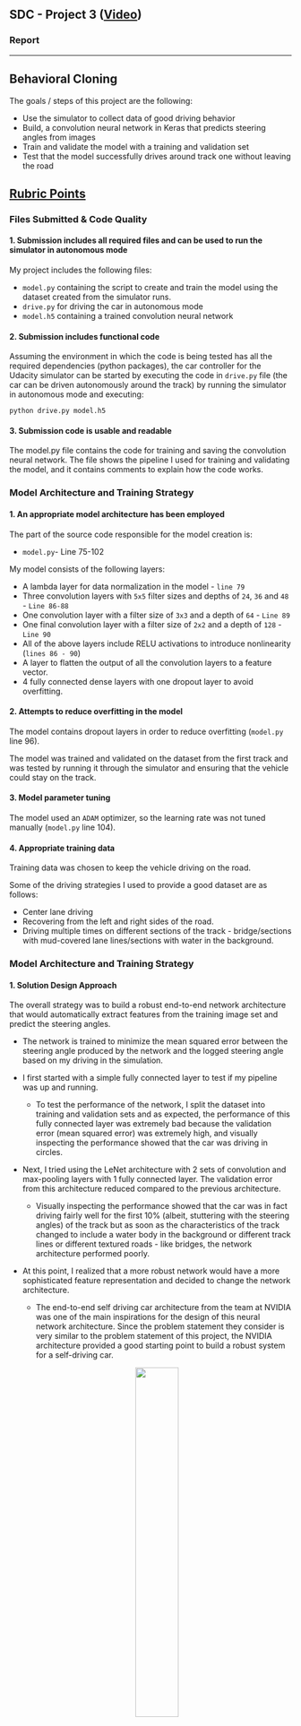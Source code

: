 ## SDC - Project 3 ([Video](https://youtu.be/KfqGwHf7-fI))
### Report

---

## Behavioral Cloning

The goals / steps of this project are the following:
* Use the simulator to collect data of good driving behavior
* Build, a convolution neural network in Keras that predicts steering angles from images
* Train and validate the model with a training and validation set
* Test that the model successfully drives around track one without leaving the road


## [Rubric Points](https://review.udacity.com/#!/rubrics/432/view)
### Files Submitted & Code Quality

#### 1. Submission includes all required files and can be used to run the simulator in autonomous mode

My project includes the following files:
* `model.py` containing the script to create and train the model using the dataset created from the simulator runs.
* `drive.py` for driving the car in autonomous mode
* `model.h5` containing a trained convolution neural network

#### 2. Submission includes functional code
Assuming the environment in which the code is being tested has all the required dependencies (python packages), the car controller for the Udacity simulator can be started by executing the code in `drive.py` file (the car can be driven autonomously around the track) by running the simulator in autonomous mode and executing:
```
python drive.py model.h5
```

#### 3. Submission code is usable and readable

The model.py file contains the code for training and saving the convolution neural network. The file shows the pipeline I used for training and validating the model, and it contains comments to explain how the code works.

### Model Architecture and Training Strategy

#### 1. An appropriate model architecture has been employed

The part of the source code responsible for the model creation is:
* `model.py`- Line 75-102

My model consists of the following layers:
* A lambda layer for data normalization in the model - `line 79`
* Three convolution layers with `5x5` filter sizes and depths of `24`, `36` and `48` - `Line 86-88`
* One convolution layer with a filter size of `3x3` and a depth of `64` - `Line 89`
* One final convolution layer with a filter size of `2x2` and a depth of `128` - `Line 90`
* All of the above layers include RELU activations to introduce nonlinearity (`lines 86 - 90`)
* A layer to flatten the output of all the convolution layers to a feature vector.
* 4 fully connected dense layers with one dropout layer to avoid overfitting.

#### 2. Attempts to reduce overfitting in the model

The model contains dropout layers in order to reduce overfitting (`model.py` line 96).

The model was trained and validated on the dataset from the first track and was tested by running it through the simulator and ensuring that the vehicle could stay on the track.

#### 3. Model parameter tuning

The model used an `ADAM` optimizer, so the learning rate was not tuned manually (`model.py` line 104).

#### 4. Appropriate training data

Training data was chosen to keep the vehicle driving on the road.

Some of the driving strategies I used to provide a good dataset are as follows:
* Center lane driving
* Recovering from the left and right sides of the road.
* Driving multiple times on different sections of the track - bridge/sections with mud-covered lane lines/sections with water in the background.

### Model Architecture and Training Strategy

#### 1. Solution Design Approach

The overall strategy was to build a robust end-to-end network architecture that would automatically extract features from the training image set and predict the steering angles.

* The network is trained to minimize the mean squared error between the steering angle produced by the network and the logged steering angle based on my driving in the simulation.

* I first started with a simple fully connected layer to test if my pipeline was up and running.

  * To test the performance of the network, I split the dataset into training and validation sets and as expected, the performance of this fully connected layer was extremely bad because the validation error (mean squared error) was extremely high, and visually inspecting the performance showed that the car was driving in circles.

* Next, I tried using the LeNet architecture with 2 sets of convolution and max-pooling layers with 1 fully connected layer. The validation error from this architecture reduced compared to the previous architecture.

  * Visually inspecting the performance showed that the car was in fact driving fairly well for the first 10% (albeit, stuttering with the steering angles) of the track but as soon as the characteristics of the track changed to include a water body in the background or different track lines or different textured roads - like bridges, the network architecture performed poorly.

* At this point, I realized that a more robust network would have a more sophisticated feature representation and decided to change the network architecture.

  * The end-to-end self driving car architecture from the team at NVIDIA was one of the main inspirations for the design of this neural network architecture. Since the problem statement they consider is very similar to the problem statement of this project, the NVIDIA architecture provided a good starting point to build a robust system for a self-driving car.

  <p align="center">
    <img src="./output_images/nvidia.png" width="40%"/>
    <p align="center">Nvidia Network Architecture</p>
  </p>

  * I implemented a network architecture with 10 main layers. The layer configurations are as follows:
    * 1 Normalization layer - Performing normalization in the network allows the normalization
scheme to be altered with the network architecture and to be accelerated via GPU processing.

    * 1 Cropping layer - to crop out sections of the image that may not contribute to the actual controlling mechanism of the network

    * 5 Convolution layers with 'RELU' activations - to (roughly) perform the function of feature extraction (Since the system is end-to-end, it cannot be said with absolute certainty that these layers are the ONLY layers responsible for feature extraction).

    * 3 Fully connected layers - to perform the main part of the training and lead to an output control value.

  * This architecture worked much better than the LeNet architecture on most parts of the track, including the bridge and sections of the track with water in the background. Although, the network would always drive off the track at the section where one of the lane lines was covered with mud.

  * This meant that the model was over-fitting the data. To combat this problem, I added a dropout layer after the first fully connected layer and this fixed the problem.

  * This final architecture worked very well on the first test track.

#### 2. Final Model Architecture

The final model architecture (`model.py` lines 75-102) consists of a convolution neural network with the following layers and layer sizes:

* Preprocessing layers:
  * Layer 1 - Lambda layer for normalization
  * Layer 2 - Cropping layer

* (Roughly) Feature Extraction layers:
  * Layer 3 - Convolution layer with filter size 5x5, depth of 24, strides of 2,2 with a RELU activation
  * Layer 4 - Convolution layer with filter size 5x5, depth of 36, strides of 2,2 with a RELU activation
  * Layer 5 - Convolution layer with filter size 5x5, depth of 48, strides of 2,2 with a RELU activation
  * Layer 6 - Convolution layer with filter size 3x3, depth of 64, strides of 1,1 with a RELU activation
  * Layer 7 - Convolution layer with filter size 2x2, depth of 128, strides of 1,1 with a RELU activation

* Layer 8 - Flatten layer to create feature vector

* Training/Function approximation layers:
  * Layer 9 - Dense/Fully connected layer with 100 nodes
  * Layer 10 - Dropout layer to avoid overfitting with keep probability = 0.5
  * Layer 11 - Dense/Fully connected layer with 50 nodes
  * Layer 12 - Dense/Fully connected layer with 10 nodes

* Output layer
  * Layer 13 - Dense layer with 1 node


#### 3. Creation of the Training Set & Training Process

To capture good driving behavior, I first recorded two laps on track one, using center lane driving. Here is an example image of center lane driving:

<p align="center">
  <img src="./output_images/center.jpg" width="40%"/>
  <p align="center">Center lane driving</p>
</p>


I then recorded the vehicle recovering from the left side and right sides of the road back to center so that the vehicle would learn to generalize and recover from failures. The following images show a sequence of images recorded during a recovery from going off-track.

<p align="center">
  <img src="./output_images/left_recovery/1.jpg" width="20%"/>
  <img src="./output_images/left_recovery/2.jpg" width="20%"/>
  <img src="./output_images/left_recovery/3.jpg" width="20%"/>
  <img src="./output_images/left_recovery/4.jpg" width="20%"/>
  <img src="./output_images/left_recovery/5.jpg" width="20%"/>
  <img src="./output_images/left_recovery/6.jpg" width="20%"/>
  <img src="./output_images/left_recovery/7.jpg" width="20%"/>
  <img src="./output_images/left_recovery/8.jpg" width="20%"/>
  <p align="center">Recovering from going off-track</p>
</p>

Some of the challenging parts of the track occur along a small percentage of the track, I gathered more data around these regions by driving the simulator around these regions multiple times in forward and backward directions - this helped generalize the model for different types of tracks.

To augment the dataset, I also flipped images and angles to further help generalize the dataset. For example, here is an image that has then been flipped:

<p align="center">
  <img src="./output_images/original.jpg" width="40%"/>
  <p align="center">Original image</p>
</p>

<p align="center">
  <img src="./output_images/flipped.jpg" width="40%"/>
  <p align="center">Augmented image - flipped horizontally</p>
</p>

* After the collection process, I had around 15,000 data points.
* I then preprocessed this data by normalizing the pixel values within an image and cropped out sections of the image like the background and the sky - which would only contribute noise.
* I finally randomly shuffled the data set and put 20% of the data into a validation set.
* I used this training data for training the model.
* The validation set helped determine if the model was over or under fitting.
* The ideal number of epochs was 3 as evidenced by the validation error not decreasing with more epochs. In fact in some training cases the validation error would increase with more epochs.
* I used an ADAM optimizer so that manually training the learning rate wasn't necessary.

### Performance/Result Videos

I created two videos to visualize the performance of the network:

* [3rd person (Car cam) view](https://youtu.be/KfqGwHf7-fI)
* [1st person (Bumper cam) view](https://youtu.be/NfIez3m8BI8)
